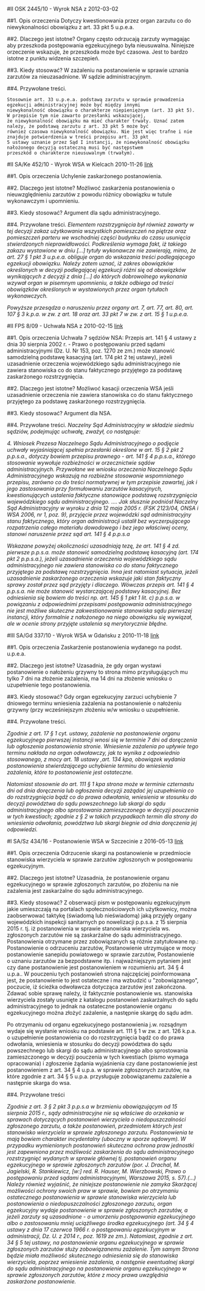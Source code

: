 #II OSK 2445/10 - Wyrok NSA z 2012-03-02

##1. Opis orzeczenia
Dotyczy kwestionowania przez organ zarzutu co do niewykonalności obowiązku z art. 33 pkt 5 u.p.e.a.

##2. Dlaczego jest istotne?
Organy często odrzucają zarzuty wymagając aby przeszkoda postępowania egzekucyjnego była nieusuwalna. Niniejsze orzeczenie wskazuje, że przeszkoda może być czasowa. Jest to bardzo istotne z punktu widzenia szczepień.

##3. Kiedy stosować?
W zażaleniu na postanowienie w sprawie uznania zarzutów za nieuzasadnione. W sądzie administracyjnym.

##4. Przywołane treści.
```
Stosownie art. 33 u.p.e.a. podstawą zarzutu w sprawie prowadzenia egzekucji administracyjnej może być między innymi
niewykonalność obowiązku o charakterze niepieniężnym (art. 33 pkt 5). W przepisie tym nie zawarto przesłanki wskazującej,
że niewykonalność obowiązku ma mieć charakter trwały. Uznać zatem należy, że podstawą zarzutu z art. 33 pkt 5 może być
również czasowa niewykonalność obowiązku. Nie jest więc trafne i nie znajduje potwierdzenia w treści przepisu art. 33 pkt
5 ustawy uznanie przez Sąd I instancji, że niewykonalność obowiązku nałożonego decyzją ostateczną musi być następstwem
przeszkód o charakterze nieusuwalnym (trwałym).
```

#II SA/Ke 452/10 - Wyrok WSA w Kielcach 2010-11-26
[link](http://orzeczenia.nsa.gov.pl/doc/3D38FD4F1B)

##1. Opis orzeczenia
Uchylenie zaskarżonego postanowienia.

##2. Dlaczego jest istotne?
Możliwoć zaskarżenia postanowienia o nieuwzględnieniu zarzutów z powodu różnicy obowiązku w tutule wykonawczym i upomnieniu.

##3. Kiedy stosować?
Argument dla sądu administracyjnego.

##4. Przywołane treści.
*Elementem rozstrzygnięcia był również zawarty w tej decyzji zakaz użytkowania wszystkich pomieszczeń na piętrze oraz pomieszczeń parteru we wschodniej części budynku do czasu usunięcia stwierdzonych nieprawidłowości. Podkreślenia wymaga fakt, iż takiego zakazu wystawione w dniu [...] tytuły wykonawcze nie zawierają, mimo, że art. 27 § 1 pkt 3 u.p.e.a. obliguje organ do wskazania treści podlegającego egzekucji obowiązku. Należy zatem uznać, iż zakres obowiązków określonych w decyzji podlegającej egzekucji różni się od obowiązków wynikających z decyzji z dnia [...] do których dobrowolnego wykonania wzywał organ w pisemnym upomnieniu, a także odbiega od treści obowiązków określonych w wystawionych przez organ tytułach wykonawczych.*

*Powyższe przesądza o naruszeniu przez organy art. 7, art. 77, art. 80, art. 107 § 3 k.p.a. w zw. z art. 18 oraz art. 33 pkt 7 w zw. z art. 15 § 1 u.p.e.a.*


#II FPS 8/09 - Uchwała NSA z 2010-02-15
[link](http://orzeczenia.nsa.gov.pl/doc/BBA28E1BF2)

##1. Opis orzeczenia
Uchwała  7 sędziów NSA: Przepis art. 141 § 4 ustawy z dnia 30 sierpnia 2002 r. - Prawo o postępowaniu przed sądami administracyjnymi (Dz. U. Nr 153, poz. 1270 ze zm.) może stanowić samodzielną podstawę kasacyjną (art. 174 pkt 2 tej ustawy), jeżeli uzasadnienie orzeczenia wojewódzkiego sądu administracyjnego nie zawiera stanowiska co do stanu faktycznego przyjętego za podstawę zaskarżonego rozstrzygnięcia.

##2. Dlaczego jest istotne?
Możliwoć kasacji orzeczenia WSA jeśli uzasadnienie orzeczenia nie zawiera stanowiska co do stanu faktycznego przyjętego za podstawę zaskarżonego rozstrzygnięcia.

##3. Kiedy stosować?
Argument dla NSA.

##4. Przywołane treści.
*Naczelny Sąd Administracyjny w składzie siedmiu sędziów, podejmując uchwałę, zważył, co następuje:*

*4. Wniosek Prezesa Naczelnego Sądu Administracyjnego o podjęcie uchwały wyjaśniającej spełnia przesłanki określone w art. 15 § 2 pkt 2 p.p.s.a., dotyczy bowiem przepisu prawnego - art. 141 § 4 p.p.s.a., którego stosowanie wywołuje rozbieżności w orzecznictwie sądów administracyjnych. Przywołane we wniosku orzeczenia Naczelnego Sądu Administracyjnego wskazują na rozbieżne stosowanie wspomnianego przepisu, zarówno co do treści normatywnej w tym przepisie zawartej, jak i jego zastosowania przy formułowaniu zarzutów kasacyjnych, kwestionujących ustalenia faktyczne stanowiące podstawę rozstrzygnięcia wojewódzkiego sądu administracyjnego.*
....
*Jak słusznie podniósł Naczelny Sąd Administracyjny w wyroku z dnia 12 maja 2005 r. (FSK 2123/04, ONSA i WSA 2006, nr 1, poz. 9), przyjęcie przez wojewódzki sąd administracyjny stanu faktycznego, który organ administracji ustalił bez wyczerpującego rozpatrzenia całego materiału dowodowego i bez jego właściwej oceny, stanowi naruszenie przez sąd art. 141 § 4 p.p.s.a*

*Wskazane powyżej okoliczności uzasadniają tezę, że art. 141 § 4 zd. pierwsze p.p.s.a. może stanowić samodzielną podstawę kasacyjną (art. 174 pkt 2 p.p.s.a.), jeżeli uzasadnienie orzeczenia wojewódzkiego sądu administracyjnego nie zawiera stanowiska co do stanu faktycznego przyjętego za podstawę rozstrzygnięcia. Inna jest natomiast sytuacja, jeżeli uzasadnienie zaskarżonego orzeczenia wskazuje jaki stan faktyczny sprawy został przez sąd przyjęty i dlaczego. Wówczas przepis art. 141 § 4 p.p.s.a. nie może stanowić wystarczającej podstawy kasacyjnej. Bez odniesienia się bowiem do treści np. art. 145 § 1 pkt 1 lit. c) p.p.s.a. w powiązaniu z odpowiednimi przepisami postępowania administracyjnego nie jest możliwe skuteczne zakwestionowanie stanowiska sądu pierwszej instancji, który formalnie z nałożonego na niego obowiązku się wywiązał, ale w ocenie strony przyjęte ustalenia są merytorycznie błędne.*

#III SA/Gd 337/10 - Wyrok WSA w Gdańsku z 2010-11-18
[link](http://orzeczenia.nsa.gov.pl/doc/A75655A90C)

##1. Opis orzeczenia
Zaskarżenie postanowienia wydanego na podst. u.p.e.a. 

##2. Dlaczego jest istotne?
Uzasadnia, że gdy organ wystawi postanowienie o nałożeniu grzywny to strona mimo przysługujących mu tylko 7 dni na złożenie zażalenia, ma 14 dni na złożenie wniosku o uzupełnienie tego postanowienia. 

##3. Kiedy stosować?
Gdy organ egzekucyjny zarzuci uchybienie 7 dniowego terminu wniesienia zażalenia na postanowienie o nałożeniu grzywny (przy wcześniejszym złożeniu w/w wniosku o uzupełnienie.

##4. Przywołane treści.

*Zgodnie z art. 17 § 1 cyt. ustawy, zażalenie na postanowienie organu egzekucyjnego pierwszej instancji wnosi się w terminie 7 dni od doręczenia lub ogłoszenia postanowienia stronie. Wniesienie zażalenia po upływie tego terminu nakłada na organ odwoławczy, jak to wynika z odpowiednio stosowanego, z mocy art. 18 ustawy ,art. 134 kpa, obowiązek wydania postanowienia stwierdzającego uchybienie terminu do wniesienia zażalenia, które to postanowienie jest ostateczne.*

*Natomiast stosownie do art. 111 § 1 kpa strona może w terminie czternastu dni od dnia doręczenia lub ogłoszenia decyzji zażądać jej uzupełnienia co do rozstrzygnięcia bądź co do prawa odwołania, wniesienia w stosunku do decyzji powództwa do sądu powszechnego lub skargi do sądu administracyjnego albo sprostowania zamieszczonego w decyzji pouczenia w tych kwestiach; zgodnie z § 2 w takich przypadkach termin dla strony do wniesienia odwołania, powództwa lub skargi biegnie od dnia doręczenia jej odpowiedzi.*

#I SA/Sz 434/16 - Postanowienie WSA w Szczecinie z 2016-05-13
[link](http://orzeczenia.nsa.gov.pl/doc/1481C81009)

##1. Opis orzeczenia
Odrzucenie skargi na postanowienie w przedmiocie stanowiska wierzyciela w sprawie zarzutów zgłoszonych w postępowaniu egzekucyjnym.

##2. Dlaczego jest istotne?
Uzasadnia, że postanowienie organu egzekucyjnego w sprawie zgłoszonych zarzutów, po złożeniu na nie zażalenia jest zaskarżalne do sądu administracyjnego.

##3. Kiedy stosować?
Z obserwacji pism w postępowaniu egzekucyjnym jakie umieszczają na portalach społecznościowych ich użytkownicy, można zaobserwować taktykę (świadomą lub nieświadomą) jaką przyjęły organy wojewódzkich inspekcji sanitarnych po nowelizacji p.p.s.a. z 15 sierpnia 2015 r. tj. iż postanowienia w sprawie stanowiska wierzyciela ws. zgłoszonych zarzutów nie są zaskarżalne do sądu administracyjnego. Postanowienia otrzymane przez zobowiązanych są różnie zatytułowane np.: Postanowienie o odrzuceniu zarzutów, Postanowienie utrzymujące w mocy postanowienie sanepidu powiatowego w sprawie zarzutów, Postanowienie o uznaniu zarzutów za bezpodstawne itp. i najważniejszym pytaniem jest czy dane postanowienie jest postanowieniem w rozumieniu art. 34 § 4 u.p.a.. W pouczeniu tych postanowień strona najczęściej poinformowana jest, że postanowienie to jest ostateczne i ma wzbudzić u "zobowiązanego", poczucie, iż ścieżka odwoławcza dotycząca zarzutów jest zakończona. 
Zdawać sobie sprawę należy, iż faktycznie postanowienie ws. stanowiska wierzyciela zostały usunięte z katalogu postanowień zaskarżalnych do sądu administracyjnego to jednak na ostateczne postanowienie organu egzekucyjnego można złożyć zażalenie, a następnie skargę do sądu adm.

Po otrzymaniu od organu egzekucyjnego postanowienia j.w. rozsądnym wydaje się wysłanie wniosku na podstawie art. 111 § 1 w zw. z art. 126 k.p.a. o uzupełnienie postanowienia co do rozstrzygnięcia bądź co do prawa odwołania, wniesienia w stosunku do decyzji powództwa do sądu powszechnego lub skargi do sądu administracyjnego albo sprostowania zamieszczonego w decyzji pouczenia w tych kwestiach (pismo wymaga opracowania) i zgłoszenie żądania wyjaśnienia czy dane postanowienie jest postanowieniem z art. 34 § 4 u.p.a. w sprawie zgłoszonych zarzutów, na które zgodnie z art. 34 § 5 u.p.a. przysługuje zobowiązanemu zażalenie a następnie skarga do wsa.

##4. Przywołane treści

*Zgodnie z art. 3 § 2 pkt 3 p.p.s.a w brzmieniu obowiązującym od 15 sierpnia 2015 r., sądy administracyjne nie są właściwe do orzekania w sprawach dotyczących postanowień wierzyciela o niedopuszczalności zgłoszonego zarzutu, a także postanowień, przedmiotem których jest stanowisko wierzyciela w sprawie zgłoszonego zarzutu. Postanowienia te mają bowiem charakter incydentalny (uboczny w sporze sądowym). W przypadku wymienionych postanowień skuteczna ochrona praw jednostki jest zapewniona przez możliwość zaskarżenia do sądu administracyjnego rozstrzygnięć wydanych w sprawie głównej tj. postanowień organu egzekucyjnego w sprawie zgłoszonych zarzutów (por. J. Drachal, M. Jagielski, R. Stankiewicz, [w:] red. R. Hauser, M. Wierzbowski, Prawo o postępowaniu przed sądami administracyjnymi, Warszawa 2015, s. 57).(...) Należy również wyjaśnić, że niniejsze postanowienie nie zamyka Skarżącej możliwości ochrony swoich praw w sprawie, bowiem po otrzymaniu ostatecznego postanowienia w sprawie stanowiska wierzyciela lub postanowienia o niedopuszczalności zgłoszonego zarzutu, organ egzekucyjny wydaje postanowienie w sprawie zgłoszonych zarzutów, a jeżeli zarzuty są uzasadnione - o umorzeniu postępowania egzekucyjnego albo o zastosowaniu mniej uciążliwego środka egzekucyjnego (art. 34 § 4 ustawy z dnia 17 czerwca 1966 r. o postępowaniu egzekucyjnym w administracji, Dz. U. z 2014 r., poz. 1619 ze zm.). Natomiast, zgodnie z art. 34 § 5 tej ustawy, na postanowienie organu egzekucyjnego w sprawie zgłoszonych zarzutów służy zobowiązanemu zażalenie. Tym samym Strona będzie miała możliwość skutecznego odniesienia się do stanowiska wierzyciela, poprzez wniesienie zażalenia, a następnie ewentualnej skargi do sądu administracyjnego na postanowienie organu egzekucyjnego w sprawie zgłoszonych zarzutów, które z mocy prawa uwzględnia zaskarżone postanowienie.*

